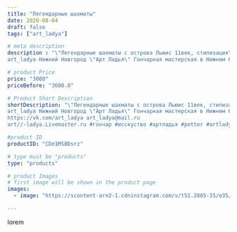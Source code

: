 ```yaml
---
title: "Легендарные шахматы"
date: 2020-08-04
draft: false
tags: ["art_ladya"]

# meta description
description : "\"Легендарные шахматы с острова Льюис 11век, стилизация\" 
art_ladya Нижний Новгород \"Арт Ладья\" Гончарная мастерская в Нижнем Новгороде. Изготовление керамик"

# product Price
price: "3000"
priceBefore: "3600.0"

# Product Short Description
shortDescription: "\"Легендарные шахматы с острова Льюис 11век, стилизация\" 
art_ladya Нижний Новгород \"Арт Ладья\" Гончарная мастерская в Нижнем Новгороде. Изготовление керамики и мастер//-классы по обучению. 
https://vk.com/art_ladya art_ladya@mail.ru 
art//-ladya.Livemaster.ru #гончар #исскуство #артладья #potter #artladya #керамикаручнаяработа #гончарнаямастерская #керамиканазаказ #handmade #шахматы #керамика  #эксклюзивнаякерамика #dishes #decor #ceramicar #историческаяреконструкция #claygoods #игра #medieval #ceramic #design #настольнаяигра #нижнийновгород #ceramicart #фильм #викинги #шахматыостровальюис #гончарныйкруг #clay #авторскаякерамика"

#product ID
productID: "CDe1MSBDsrz"

# type must be "products"
type: "products"

# product Images
# first image will be shown in the product page
images:
  - image: "https://scontent-arn2-1.cdninstagram.com/v/t51.2885-15/e35/117174928_325802238606351_7096317711510670917_n.jpg?se=7&tp=1&_nc_ht=scontent-arn2-1.cdninstagram.com&_nc_cat=103&_nc_ohc=5gTzVBMlBTMAX-8mUSg&ccb=7-4&oh=261746508497fecc3a6b3174a6cda2a5&oe=6083140F&_nc_sid=86f79a&ig_cache_key=MjM2ODU2NDM5NDQ4NzM2ODQzNQ%3D%3D.2-ccb7-4"

---
```

lorem
